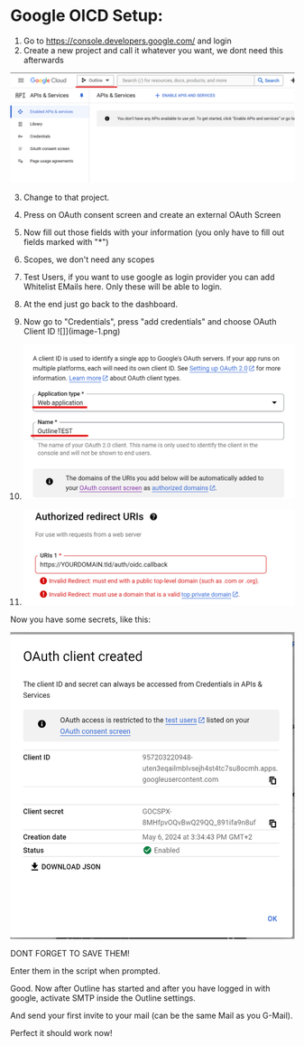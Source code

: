 # Google OICD Setup:

1. Go to https://console.developers.google.com/ and login
2. Create a new project and call it whatever you want, we dont need this afterwards

![Google](image.png)

3. Change to that project.

4. Press on OAuth consent screen and create an external OAuth Screen
5. Now fill out those fields with your information (you only have to fill out fields marked with "*")
6. Scopes, we don't need any scopes
7. Test Users, if you want to use google as login provider you can add Whitelist EMails here. Only these will be able to login.
8. At the end just go back to the dashboard.

9. Now go to "Credentials", press "add credentials" and choose OAuth Client ID
![]](image-1.png)

10. ![alt text](image-2.png)

11. ![alt text](image-3.png)

Now you have some secrets, like this:

![alt text](image-4.png)

DONT FORGET TO SAVE THEM!

Enter them in the script when prompted.

Good. Now after Outline has started and after you have logged in with google, activate SMTP inside the Outline settings.

And send your first invite to your mail (can be the same Mail as you G-Mail).

Perfect it should work now!